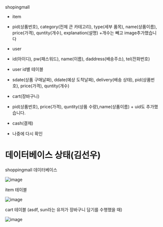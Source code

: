 shopingmall

- item
- pid(상품번호), category(전체 큰 카테고리), type(세부 품목), name(상품이름), price(가격), quntity(개수), explanation(설명) +개수는 빼고 image추가했습니다

- user
- id(아이디), pw(패스워드), name(이름), daddress(배송주소), tel(전화번호)

- user id별 테이블
- sdate(상품 구매날짜), ddate(예상 도착날짜), delivery(배송 상태), pid(상품번호), price(가격), quntity(개수)

- cart(장바구니)
- pid(상품번호), price(가격), quntity(상품 수량),name(상품이름) + uid도 추가했습니다.

- cash(결제)
- 나중에 다시 확인

# 데이터베이스 상태(김선우)

shoppingmall 데이터베이스

![image](https://github.com/sunuukim/2023f_web/assets/63042552/2c175a76-c769-44fb-8dc2-f08c6b913445)


item 테이블

![image](https://github.com/sunuukim/2023f_web/assets/63042552/66a1bd4d-3b63-43e0-8319-0ab850f1c563)



cart 테이블 (asdf, sun라는 유저가 장바구니 담기를 수행했을 때)

![image](https://github.com/sunuukim/2023f_web/assets/63042552/140c7ac0-8362-40e6-afe9-bc3acf51fb30)





